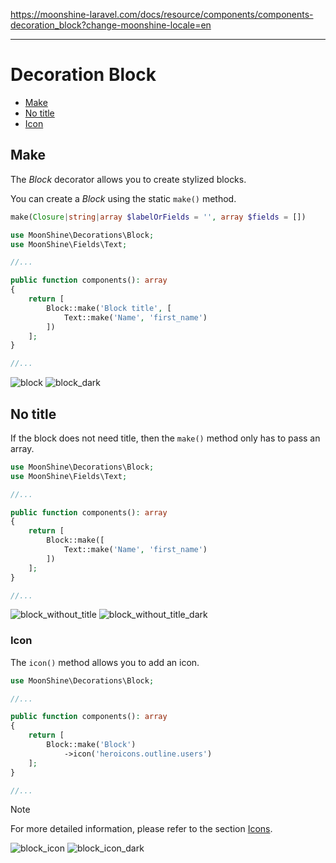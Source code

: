 https://moonshine-laravel.com/docs/resource/components/components-decoration_block?change-moonshine-locale=en

------
# Decoration Block

- [Make](#make)
- [No title](#wihtout-heading)
- [Icon](#icon)

<a name="make"></a>
## Make

The *Block* decorator allows you to create stylized blocks.

You can create a *Block* using the static `make()` method.

```php
make(Closure|string|array $labelOrFields = '', array $fields = [])
```

```php
use MoonShine\Decorations\Block;
use MoonShine\Fields\Text;

//...

public function components(): array
{
    return [
        Block::make('Block title', [
            Text::make('Name', 'first_name')
        ])
    ];
}

//...
```

![block](https://moonshine-laravel.com/screenshots/block.png)
![block_dark](https://moonshine-laravel.com/screenshots/block_dark.png)

<a name="no-title"></a>
## No title

If the block does not need title, then the `make()` method only has to pass an array.

```php
use MoonShine\Decorations\Block;
use MoonShine\Fields\Text;

//...

public function components(): array
{
    return [
        Block::make([
            Text::make('Name', 'first_name')
        ])
    ];
}

//...
```

![block_without_title](https://moonshine-laravel.com/screenshots/block_without_title.png)
![block_without_title_dark](https://moonshine-laravel.com/screenshots/block_without_title_dark.png)

<a name="icon"></a>
### Icon

The `icon()` method allows you to add an icon.

```php
use MoonShine\Decorations\Block;

//...

public function components(): array
{
    return [
        Block::make('Block')
            ->icon('heroicons.outline.users')
    ];
}

//...
```

> [!NOTE]
> For more detailed information, please refer to the section [Icons](https://moonshine-laravel.com/docs/resource/appearance/icons).

![block_icon](https://moonshine-laravel.com/screenshots/block_icon.png)
![block_icon_dark](https://moonshine-laravel.com/screenshots/block_icon_dark.png)

